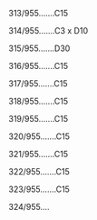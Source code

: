 313/955.......C15 


314/955.......C3 x D10 


315/955.......D30 


316/955.......C15 


317/955.......C15 


318/955.......C15 


319/955.......C15 


320/955.......C15 


321/955.......C15 


322/955.......C15 


323/955.......C15 


324/955.... 

